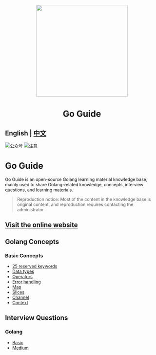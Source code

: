 <div align="center">
<img src="https://goguide.ryansu.tech/logo.svg" width="300px" height="300px"/>
<h1>Go Guide</h1>
</div>

**English** | [中文](./README.md) 
---
![公众号](https://img.shields.io/badge/%E5%85%AC%E4%BC%97%E5%8F%B7-%E5%87%A0%E9%A2%97%E9%85%A5-blue)
![注意](https://img.shields.io/badge/%E6%B3%A8%E6%84%8F-%E5%85%B3%E6%B3%A8%E5%85%AC%E4%BC%97%E5%8F%B7%E5%8A%A0%E5%85%A5%E5%BE%AE%E4%BF%A1%E7%BE%A4-blue)

# Go Guide

Go Guide is an open-source Golang learning material knowledge base, mainly used to share Golang-related knowledge, concepts, interview questions, and learning materials.

> Reproduction notice: Most of the content in the knowledge base is original content, and reproduction requires contacting the administrator.

## [Visit the online website](https://goguide.ryansu.tech/)

## Golang Concepts

### Basic Concepts

- [25 reserved keywords](https://goguide.ryansu.tech/en/guide/concepts/golang/1-keywords.html)
- [Data types](https://goguide.ryansu.tech/en/guide/concepts/golang/2-datatype.html)
- [Operators](https://goguide.ryansu.tech/en/guide/concepts/golang/3-operator.html)
- [Error handling](https://goguide.ryansu.tech/en/guide/concepts/golang/4-errorhanding.html)
- [Map](https://goguide.ryansu.tech/guide/en/concepts/golang/5-map.html)
- [Slices](https://goguide.ryansu.tech/en/guide/concepts/golang/6-slice.html)
- [Channel](https://goguide.ryansu.tech/en/guide/concepts/golang/7-channel.html)
- [Context](https://goguide.ryansu.tech/en/guide/concepts/golang/8-context.html)

## Interview Questions

### Golang

- [Basic](https://goguide.ryansu.tech/en/guide/interview/golang/basic/1-basic.html)
- [Medium](https://goguide.ryansu.tech/en/guide/interview/golang/basic/2-medium.html)